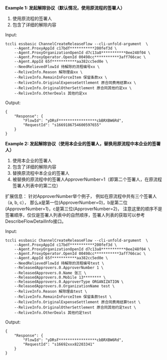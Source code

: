 **Example 1: 发起解除协议（默认情况，使用原流程的签署人）**

1. 使用原流程的签署人
2. 包含了详细的解除内容

Input: 

```
tccli essbasic ChannelCreateReleaseFlow --cli-unfold-argument  \
    --Agent.ProxyAppId c17bdf***********200fef3d \
    --Agent.ProxyOrganizationOpenId d7c13a8***********0ee248f04 \
    --Agent.ProxyOperator.OpenId 00498cc***********3aff766cac \
    --Agent.AppId 65f***********aa382cc5ed0e \
    --NeedRelievedFlowId 待解除的流程编号xx \
    --ReliveInfo.Reason 解除理由xx \
    --ReliveInfo.RemainInForceItem 保留条款xx \
    --ReliveInfo.OriginalExpenseSettlement 原合同费用结算xx \
    --ReliveInfo.OriginalOtherSettlement 原合同其他约定xx \
    --ReliveInfo.OtherDeals 其他约定xx
```

Output: 
```
{
    "Response": {
        "FlowId": "yDRsF*****************cbBRXBW6Rd",
        "RequestId": "s1669186754600597655"
    }
}
```

**Example 2: 发起解除协议（使用本企业的签署人，替换用原流程中本企业的签署人）**

1. 使用本企业的签署人
2. 包含了详细的解除内容
3. 替换原流程中本企业的签署人
4. 被替换的原流程中的签署人ApproverNumber=1（即第二个签署人，在原流程签署人列表中的第二位）

扩展信息：
针对ApproverNumber举个例子，
例如在原流程中共有三个签署人（a, b, c），
那么a是第一位(ApproverNumber=0)，b是第二位(ApproverNumber=1)，c是第三位(ApproverNumber=2)，
注意这里的顺序不是签署顺序，仅仅是签署人列表中的自然顺序，签署人列表的获取可以参考DescribeFlowDetailInfo接口。

Input: 

```
tccli essbasic ChannelCreateReleaseFlow --cli-unfold-argument  \
    --Agent.ProxyAppId c17bdf***********200fef3d \
    --Agent.ProxyOrganizationOpenId d7c13a8***********0ee248f04 \
    --Agent.ProxyOperator.OpenId 00498cc***********3aff766cac \
    --Agent.AppId 65f***********aa382cc5ed0e \
    --NeedRelievedFlowId 待解除的流程编号test \
    --ReleasedApprovers.0.ApproverNumber 1 \
    --ReleasedApprovers.0.Name 张三 \
    --ReleasedApprovers.0.Mobile 13******** \
    --ReleasedApprovers.0.ApproverType ORGANIZATION \
    --ReleasedApprovers.0.OrganizationName test \
    --ReliveInfo.Reason 解除理由test \
    --ReliveInfo.RemainInForceItem 保留条款test \
    --ReliveInfo.OriginalExpenseSettlement 原合同费用结算test \
    --ReliveInfo.OriginalOtherSettlement 原合同其他约定test \
    --ReliveInfo.OtherDeals 其他约定test
```

Output: 
```
{
    "Response": {
        "FlowId": "yDRsF*****************cbBRXBW6Rd",
        "RequestId": "s16692xxx82203341"
    }
}
```

